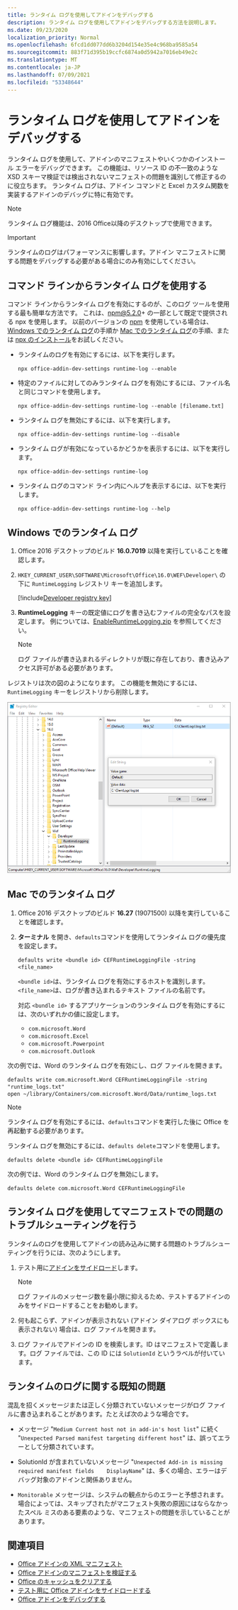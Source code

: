 ```yaml
---
title: ランタイム ログを使用してアドインをデバッグする
description: ランタイム ログを使用してアドインをデバッグする方法を説明します。
ms.date: 09/23/2020
localization_priority: Normal
ms.openlocfilehash: 6fcd1dd077dd6b3204d154e35e4c968ba9585a54
ms.sourcegitcommit: 883f71d395b19ccfc6874a0d5942a7016eb49e2c
ms.translationtype: MT
ms.contentlocale: ja-JP
ms.lasthandoff: 07/09/2021
ms.locfileid: "53348644"
---
```

# <a name="debug-your-add-in-with-runtime-logging"></a>ランタイム ログを使用してアドインをデバッグする

ランタイム ログを使用して、アドインのマニフェストやいくつかのインストール エラーをデバッグできます。 この機能は、リソース ID の不一致のような XSD スキーマ検証では検出されないマニフェストの問題を識別して修正するのに役立ちます。 ランタイム ログは、アドイン コマンドと Excel カスタム関数を実装するアドインのデバッグに特に有効です。

> [!NOTE]
> ランタイム ログ機能は、2016 Office以降のデスクトップで使用できます。

> [!IMPORTANT]
> ランタイムのログはパフォーマンスに影響します。アドイン マニフェストに関する問題をデバッグする必要がある場合にのみ有効にしてください。

## <a name="use-runtime-logging-from-the-command-line"></a>コマンド ラインからランタイム ログを使用する

コマンド ラインからランタイム ログを有効にするのが、このログ ツールを使用する最も簡単な方法です。 これは、npm@5.2.0+ の一部として既定で提供される npx を使用します。 以前のバージョンの [npm](https://www.npmjs.com/) を使用している場合は、[Windows でのランタイム ログ](#runtime-logging-on-windows)の手順か [Mac でのランタイム ログ](#runtime-logging-on-mac)の手順、または [npx のインストール](https://www.npmjs.com/package/npx)をお試しください。

- ランタイムのログを有効にするには、以下を実行します。

    ```command&nbsp;line
    npx office-addin-dev-settings runtime-log --enable
    ```

- 特定のファイルに対してのみランタイム ログを有効にするには、ファイル名と同じコマンドを使用します。

    ```command&nbsp;line
    npx office-addin-dev-settings runtime-log --enable [filename.txt]
    ```

- ランタイム ログを無効にするには、以下を実行します。

    ```command&nbsp;line
    npx office-addin-dev-settings runtime-log --disable
    ```

- ランタイム ログが有効になっているかどうかを表示するには、以下を実行します。

    ```command&nbsp;line
    npx office-addin-dev-settings runtime-log
    ```

- ランタイム ログのコマンド ライン内にヘルプを表示するには、以下を実行します。

    ```command&nbsp;line
    npx office-addin-dev-settings runtime-log --help
    ```

## <a name="runtime-logging-on-windows"></a>Windows でのランタイム ログ

1. Office 2016 デスクトップのビルド **16.0.7019** 以降を実行していることを確認します。

2. `HKEY_CURRENT_USER\SOFTWARE\Microsoft\Office\16.0\WEF\Developer\` の下に `RuntimeLogging` レジストリ キーを追加します。

    [!include[Developer registry key](../includes/developer-registry-key.md)]


3. **RuntimeLogging** キーの既定値にログを書き込むファイルの完全なパスを設定します。 例については、[EnableRuntimeLogging.zip](https://github.com/OfficeDev/Office-Add-in-Commands-Samples/raw/master/Tools/RuntimeLogging/EnableRuntimeLogging.zip) を参照してください。

    > [!NOTE]
    > ログ ファイルが書き込まれるディレクトリが既に存在しており、書き込みアクセス許可がある必要があります。

レジストリは次の図のようになります。 この機能を無効にするには、`RuntimeLogging` キーをレジストリから削除します。

![RuntimeLogging レジストリ キーを使用したレジストリ エディターのスクリーンショット。](../images/runtime-logging-registry.png)

## <a name="runtime-logging-on-mac"></a>Mac でのランタイム ログ

1. Office 2016 デスクトップのビルド **16.27** (19071500) 以降を実行していることを確認します。

2. **ターミナル** を開き、`defaults`コマンドを使用してランタイム ログの優先度を設定します。

    ```command&nbsp;line
    defaults write <bundle id> CEFRuntimeLoggingFile -string <file_name>
    ```

    `<bundle id>`は、ランタイム ログを有効にするホストを識別します。 `<file_name>`は、ログが書き込まれるテキスト ファイルの名前です。

    対応 `<bundle id>` するアプリケーションのランタイム ログを有効にするには、次のいずれかの値に設定します。

    - `com.microsoft.Word`
    - `com.microsoft.Excel`
    - `com.microsoft.Powerpoint`
    - `com.microsoft.Outlook`

次の例では、Word のランタイム ログを有効にし、ログ ファイルを開きます。

```command&nbsp;line
defaults write com.microsoft.Word CEFRuntimeLoggingFile -string "runtime_logs.txt"
open ~/library/Containers/com.microsoft.Word/Data/runtime_logs.txt
```

> [!NOTE]
> ランタイム ログを有効にするには、`defaults`コマンドを実行した後に Office を再起動する必要があります。

ランタイム ログを無効にするには、`defaults delete`コマンドを使用します。

```command&nbsp;line
defaults delete <bundle id> CEFRuntimeLoggingFile
```

次の例では、Word のランタイム ログを無効にします。

```command&nbsp;line
defaults delete com.microsoft.Word CEFRuntimeLoggingFile
```

## <a name="use-runtime-logging-to-troubleshoot-issues-with-your-manifest"></a>ランタイム ログを使用してマニフェストでの問題のトラブルシューティングを行う

ランタイムのログを使用してアドインの読み込みに関する問題のトラブルシューティングを行うには、次のようにします。

1. テスト用に[アドインをサイドロード](sideload-office-add-ins-for-testing.md)します。

    > [!NOTE]
    > ログ ファイルのメッセージ数を最小限に抑えるため、テストするアドインのみをサイドロードすることをお勧めします。

2. 何も起こらず、アドインが表示されない (アドイン ダイアログ ボックスにも表示されない) 場合は、ログ ファイルを開きます。

3. ログ ファイルでアドインの ID を検索します。ID はマニフェストで定義します。ログ ファイルでは、この ID には `SolutionId` というラベルが付いています。

## <a name="known-issues-with-runtime-logging"></a>ランタイムのログに関する既知の問題

混乱を招くメッセージまたは正しく分類されていないメッセージがログ ファイルに書き込まれることがあります。たとえば次のような場合です。

- メッセージ "`Medium Current host not in add-in's host list`" に続く "`Unexpected Parsed manifest targeting different host`" は、誤ってエラーとして分類されています。

- SolutionId が含まれていないメッセージ "`Unexpected Add-in is missing required manifest fields    DisplayName`" は、多くの場合、エラーはデバッグ対象のアドインと関係ありません。

- `Monitorable` メッセージは、システムの観点からのエラーと予想されます。場合によっては、スキップされたがマニフェスト失敗の原因にはならなかったスペル ミスのある要素のような、マニフェストの問題を示していることがあります。

## <a name="see-also"></a>関連項目

- [Office アドインの XML マニフェスト](../develop/add-in-manifests.md)
- [Office アドインのマニフェストを検証する](troubleshoot-manifest.md)
- [Office のキャッシュをクリアする](clear-cache.md)
- [テスト用に Office アドインをサイドロードする](sideload-office-add-ins-for-testing.md)
- [Office アドインをデバッグする](debug-add-ins-using-f12-developer-tools-on-windows-10.md)
